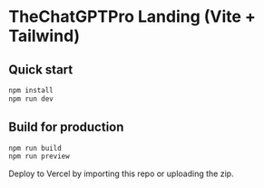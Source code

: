 # TheChatGPTPro Landing (Vite + Tailwind)

## Quick start

```bash
npm install
npm run dev
```

## Build for production
```bash
npm run build
npm run preview
```

Deploy to Vercel by importing this repo or uploading the zip.
